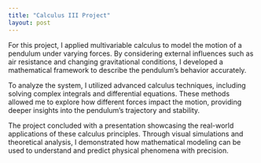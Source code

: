 ```yaml
---
title: "Calculus III Project"
layout: post
---
```


For this project, I applied multivariable calculus to model the motion of a pendulum under varying forces. By considering external influences such as air resistance and changing gravitational conditions, I developed a mathematical framework to describe the pendulum’s behavior accurately.

To analyze the system, I utilized advanced calculus techniques, including solving complex integrals and differential equations. These methods allowed me to explore how different forces impact the motion, providing deeper insights into the pendulum’s trajectory and stability.

The project concluded with a presentation showcasing the real-world applications of these calculus principles. Through visual simulations and theoretical analysis, I demonstrated how mathematical modeling can be used to understand and predict physical phenomena with precision.
